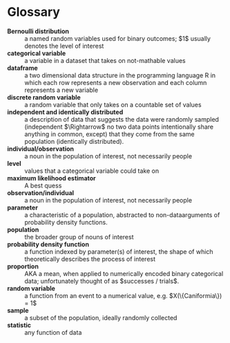 # Glossary

<dl>
  <dt><b>Bernoulli distribution</b></dt>
  <dd>a named random variables used for binary outcomes; $1$ usually
    denotes the level of interest</dd>

  <dt><b>categorical variable</b></dt>
  <dd>a variable in a dataset that takes on not-mathable values</dd>

  <dt><b>dataframe</b></dt>
  <dd>a two dimensional data structure in the programming language R
      in which each row represents a new observation and each column
    represents a new variable</dd>

  <dt><b>discrete random variable</b></dt>
  <dd>a random variable that only takes on a countable set of values</dd>
  
  <dt><b>independent and identically distributed</b></dt>
  <dd>a description of data that suggests the data were randomly
      sampled (independent $\Rightarrow$ no two data points
      intentionally share anything in common, except) that they come
    from the same population (identically distributed).</dd>

  <dt><b>individual/observation</b></dt>
  <dd>a noun in the population of interest, not necessarily
    people</dd>

  <dt><b>level</b></dt>
  <dd>values that a categorical variable could take on</dd>
  
  <dt><b>maximum likelihood estimator</b></dt>
  <dd>A best quess</dd>

  <dt><b>observation/individual</b></dt>
  <dd>a noun in the population of interest, not necessarily
  people</dd>

  <dt><b>parameter</b></dt>
  <dd>a characteristic of a population, abstracted to
    non-dataarguments of probability density functions.</dd>

  <dt><b>population</b></dt>
  <dd>the broader group of nouns of interest</dd>

  <dt><b>probability density function</b></dt>
  <dd>a function indexed by parameter(s) of interest, the shape of
      which theoretically describes the process of interest</dd>
    
  <dt><b>proportion</b></dt>
  <dd>AKA a mean, when applied to numerically encoded binary
      categorical data; unfortunately thought of as $successes /
    trials$.</dd>

  <dt><b>random variable</b></dt>
  <dd>a function from an event to a numerical value,
    e.g. $X(\{Caniformia\}) = 1$</dd>

  <dt><b>sample</b></dt>
  <dd>a subset of the population, ideally randomly collected</dd>

  <dt><b>statistic</b></dt>
  <dd>any function of data</dd>
</dl>
